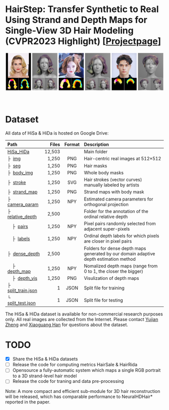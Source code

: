 # HairStep: Transfer Synthetic to Real Using Strand and Depth Maps for Single-View 3D Hair Modeling (CVPR2023 Highlight) [<a href="https://paulyzheng.github.io/research/hairstep/" target="__blank">Projectpage</a>]

<p align="center"><img src="docs/teaser.jpg"/></p></br>

# Dataset
All data of HiSa & HiDa is hosted on Google Drive:

| Path | Files | Format | Description
| :---- | ----: | :----: | :----------
| [HiSa_HiDa](https://drive.google.com/open?id=16_wS405x3sTCbIo2rPXr9q6Y_kuS6tk-) | 12,503 | | Main folder
| &boxvr;&nbsp; [img](https://drive.google.com/open?id=1kXgdqZIfUwJ-dtwbqxiLgGOxDORrDoUa) | 1,250 | PNG | Hair-centric real images at 512&times;512
| &boxvr;&nbsp; [seg](https://drive.google.com/open?id=1EH0TGU443m-BDH_6_8rQfOaAR6iNTWau) | 1,250 | PNG | Hair masks
| &boxvr;&nbsp; [body_img](https://drive.google.com/open?id=1-2Fjos3OSTcxefalX6N56Yl61x1XSqRv) | 1,250 | PNG | Whole body masks
| &boxvr;&nbsp; [stroke](https://drive.google.com/open?id=1E56OPQZ2lpF2E5VovLOa_oDxHG2cglWd) | 1,250 | SVG | Hair strokes (vector curves) manually labeled by artists
| &boxvr;&nbsp; [strand_map](https://drive.google.com/open?id=1E6T8w8jsMHXBMEHohDMNUsvKd8D9JgTL) | 1,250 | PNG | Strand maps with body mask
| &boxvr;&nbsp; [camera_param](https://drive.google.com/open?id=16V4drMAO01tAehfKe827Y2xANpr-hDXd) | 1,250 | NPY | Estimated camera parameters for orthogonal projection
| &boxvr;&nbsp; [relative_depth](https://drive.google.com/open?id=1kTwVVGuRvgElHJDTCYQ6kpVsLbGdamRZ) | 2,500 |  | Folder for the annotation of the ordinal relative depth
| &nbsp;&nbsp;&nbsp;&nbsp;&boxvr;&nbsp; [pairs](https://drive.google.com/open?id=1EQoS11JavkaIB30tVbnD7blg1WdOaWYo) | 1,250 | NPY | Pixel pairs randomly selected from adjacent super-pixels
| &nbsp;&nbsp;&nbsp;&nbsp;&boxvr;&nbsp; [labels](https://drive.google.com/open?id=1DJp8bB6m34UTkz1YPnvH2NDqHx1z832c) | 1,250 | NPY | Ordinal depth labels for which pixels are closer in pixel pairs
| &boxvr;&nbsp; [dense_depth](https://drive.google.com/open?id=16SmAFmH-XKSWTiDB8-1Y-jYQ6E_twsOU) | 2,500 |  | Folders for dense depth maps generated by our domain adaptive depth estimation method
| &nbsp;&nbsp;&nbsp;&nbsp;&boxvr;&nbsp; [depth_map](https://drive.google.com/open?id=1kaMguubZcvc4kpigijvD2KkMOY4seldr) | 1,250 | NPY | Nomalized depth maps (range from 0 to 1, the closer the bigger)
| &nbsp;&nbsp;&nbsp;&nbsp;&boxvr;&nbsp; [depth_vis](https://drive.google.com/open?id=1k_9rYcCRthnq5NmynqHYtmHdUJbJNAQG) | 1,250 | PNG | Visulization of depth maps
| &boxvr;&nbsp; [split_train.json](https://drive.google.com/open?id=1-9cZxp1KsJu9PUZpc4It6reihWxRrdV6) | 1 | JSON | Split file for training
| &boxur;&nbsp; [split_test.json](https://drive.google.com/open?id=1-EVSNXbfXhaiAxGSDq1tmaNz_pdqaFdm) | 1 | JSON | Split file for testing

The HiSa & HiDa dataset is available for non-commercial research purposes only. All real images are collected from the Internet. Please contact [Yujian Zheng](https://paulyzheng.github.io/about/) and [Xiaoguang Han](https://gaplab.cuhk.edu.cn/) for questions about the dataset.

# TODO
- [x] Share the HiSa & HiDa datasets
- [ ] Release the code for computing metrics HairSale & HairRida
- [ ] Opensource a fully-automatic system which maps a single RGB portrait to a 3D strand-level hair model
- [ ] Release the code for traning and data pre-processing

Note: A more compact and efficient sub-module for 3D hair reconstruction will be released, which has comparable performance to NeuralHDHair* reported in the paper.

